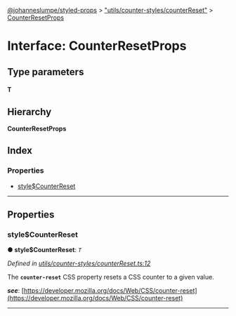 [@johanneslumpe/styled-props](../README.md) > ["utils/counter-styles/counterReset"](../modules/_utils_counter_styles_counterreset_.md) > [CounterResetProps](../interfaces/_utils_counter_styles_counterreset_.counterresetprops.md)

# Interface: CounterResetProps

## Type parameters
#### T 
## Hierarchy

**CounterResetProps**

## Index

### Properties

* [style$CounterReset](_utils_counter_styles_counterreset_.counterresetprops.md#style_counterreset)

---

## Properties

<a id="style_counterreset"></a>

###  style$CounterReset

**● style$CounterReset**: *`T`*

*Defined in [utils/counter-styles/counterReset.ts:12](https://github.com/johanneslumpe/styled-props/blob/8e709f1/src/utils/counter-styles/counterReset.ts#L12)*

The **`counter-reset`** CSS property resets a CSS counter to a given value.

*__see__*: [https://developer.mozilla.org/docs/Web/CSS/counter-reset](https://developer.mozilla.org/docs/Web/CSS/counter-reset)

___

